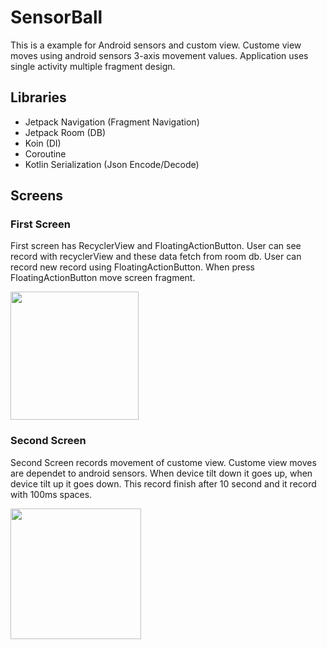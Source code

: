 # SensorBall

This is a example for Android sensors and custom view. Custome view moves using android sensors 3-axis movement values. Application uses single activity multiple fragment design.



## Libraries

- Jetpack Navigation (Fragment Navigation)
- Jetpack Room (DB)
- Koin (DI)
- Coroutine
- Kotlin Serialization (Json Encode/Decode)



## Screens

### First Screen

First screen has RecyclerView and FloatingActionButton. User can see record with recyclerView and these data fetch from room db. User can record  new record using FloatingActionButton. When press FloatingActionButton move screen fragment.



<img title="" src="file:///Users/utkuyildiz/Library/Application%20Support/marktext/images/2022-03-14-10-46-34-image.png" alt="" width="205">



### Second Screen

Second Screen records movement of custome view. Custome view moves are dependet to android sensors. When device tilt down it goes up, when device tilt up it goes down. This record finish after 10 second and it record with 100ms spaces.



<img title="" src="file:///Users/utkuyildiz/Library/Application%20Support/marktext/images/2022-03-14-10-50-57-image.png" alt="" width="209">
